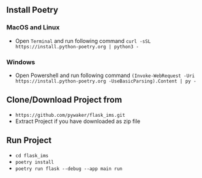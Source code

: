 
## Install Poetry

### MacOS and Linux

- Open `Terminal` and run following command
`curl -sSL https://install.python-poetry.org | python3 -`


### Windows

- Open Powershell and run following command
`(Invoke-WebRequest -Uri https://install.python-poetry.org -UseBasicParsing).Content | py -`


## Clone/Download Project from

- `https://github.com/pywaker/flask_ims.git`
- Extract Project if you have downloaded as zip file


## Run Project

- `cd flask_ims`
- `poetry install`
- `poetry run flask --debug --app main run`

